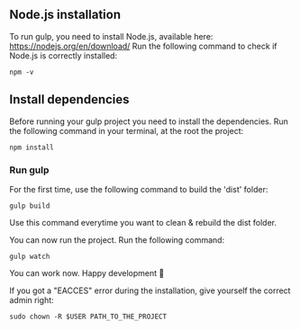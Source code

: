 ## Node.js installation 
To run gulp, you need to install Node.js, available here: https://nodejs.org/en/download/
Run the following command to check if Node.js is correctly installed:
```
npm -v
```

## Install dependencies

Before running your gulp project you need to install the dependencies.
Run the following command in your terminal, at the root the project:
```
npm install
```

### Run gulp
For the first time, use the following command to build the 'dist' folder:
```
gulp build
```
Use this command everytime you want to clean & rebuild the dist folder.

You can now run the project.
Run the following command:
```
gulp watch
```
You can work now. Happy development 🤘

If you got a "EACCES" error during the installation, give yourself the correct admin right:
```
sudo chown -R $USER PATH_TO_THE_PROJECT
```